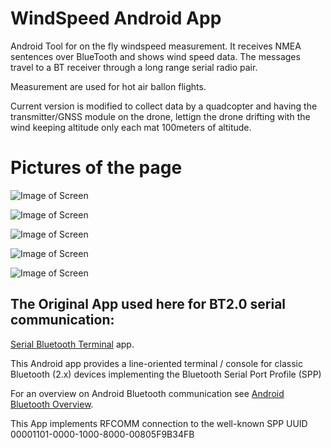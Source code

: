 # WindSpeed Android App

Android Tool for on the fly windspeed measurement.
It receives NMEA sentences over BlueTooth and shows wind speed data.
The messages travel to a BT receiver through a long range serial radio pair.

Measurement are used for hot air ballon flights.

Current version is modified to collect data by a quadcopter and having the transmitter/GNSS module on the drone, lettign the drone drifting with the wind keeping altitude only each mat 100meters of altitude.

# Pictures of the page

![Image of Screen](doc/screendev1.jpg) 

![Image of Screen](doc/screen1.png) 

![Image of Screen](doc/screen2.png) 

![Image of Screen](doc/screen3.png) 

![Image of Screen](doc/screen4.png) 


## The Original App used here for BT2.0 serial communication:

[Serial Bluetooth Terminal](https://play.google.com/store/apps/details?id=de.kai_morich.serial_bluetooth_terminal) app.

This Android app provides a line-oriented terminal / console for classic Bluetooth (2.x) devices implementing the Bluetooth Serial Port Profile (SPP)

For an overview on Android Bluetooth communication see 
[Android Bluetooth Overview](https://developer.android.com/guide/topics/connectivity/bluetooth).

This App implements RFCOMM connection to the well-known SPP UUID 00001101-0000-1000-8000-00805F9B34FB

